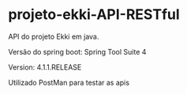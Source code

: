 # projeto-ekki-API-RESTful
API do projeto Ekki em java.

Versão do spring boot:
Spring Tool Suite 4 

Version: 4.1.1.RELEASE

Utilizado PostMan para testar as apis
